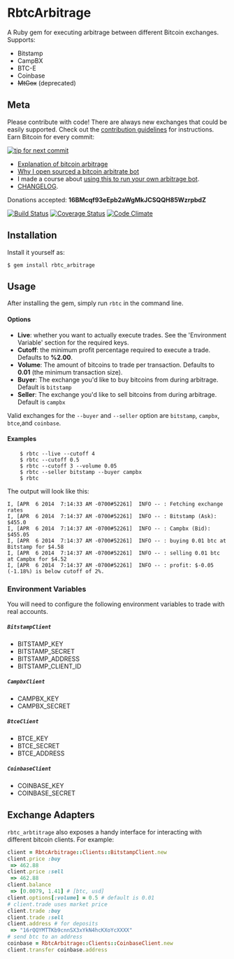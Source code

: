 # RbtcArbitrage

A Ruby gem for executing arbitrage between different Bitcoin exchanges. Supports:

- Bitstamp
- CampBX
- BTC-E
- Coinbase
- ~~MtGox~~ (deprecated)

## Meta

Please contribute with code! There are always new exchanges that could be easily supported.
Check out the [contribution guidelines](https://github.com/hstove/rbtc_arbitrage/blob/master/CONTRIBUTING.md)
for instructions. Earn Bitcoin for every commit:

[![tip for next commit](http://tip4commit.com/projects/698.svg)](http://tip4commit.com/projects/698)

- [Explanation of bitcoin arbitrage](http://hankstoever.com/posts/13-Everything-you-need-to-know-about-Bitcoin-arbitrage)
- [Why I open sourced a bitcoin arbitrate bot](http://hankstoever.com/posts/2-Why-I-open-sourced-a-bitcoin-arbitrage-bot)
- I made a course about [using this to run your own arbitrage bot](https://www.uludum.org/funds/2).
- [CHANGELOG](https://github.com/hstove/rbtc_arbitrage/releases).

Donations accepted: **16BMcqf93eEpb2aWgMkJCSQQH85WzrpbdZ**

[![Build Status](https://travis-ci.org/hstove/rbtc_arbitrage.png?branch=master)](https://travis-ci.org/hstove/rbtc_arbitrage)
[![Coverage Status](https://coveralls.io/repos/hstove/rbtc_arbitrage/badge.png)](https://coveralls.io/r/hstove/rbtc_arbitrage)
[![Code Climate](https://codeclimate.com/github/hstove/rbtc_arbitrage.png)](https://codeclimate.com/github/hstove/rbtc_arbitrage)

## Installation

Install it yourself as:

    $ gem install rbtc_arbitrage

## Usage

After installing the gem, simply run `rbtc` in the command line.

#### Options

- **Live**: whether you want to actually execute trades. See the 'Environment
Variable' section for the required keys.
- **Cutoff**: the minimum profit percentage required to execute a trade. Defaults to **%2.00**.
- **Volume**: The amount of bitcoins to trade per transaction. Defaults to **0.01** (the minimum transaction size).
- **Buyer**: The exchange you'd like to buy bitcoins from during arbitrage. Default is `bitstamp`
- **Seller**: The exchange you'd like to sell bitcoins from during arbitrage. Default is `campbx`

Valid exchanges for the `--buyer` and `--seller` option are `bitstamp`, `campbx`,
`btce`,and `coinbase`.

#### Examples

~~~
	$ rbtc --live --cutoff 4
	$ rbtc --cutoff 0.5
	$ rbtc --cutoff 3 --volume 0.05
	$ rbtc --seller bitstamp --buyer campbx
	$ rbtc
~~~

The output will look like this:

~~~
I, [APR  6 2014  7:14:33 AM -0700#52261]  INFO -- : Fetching exchange rates
I, [APR  6 2014  7:14:37 AM -0700#52261]  INFO -- : Bitstamp (Ask): $455.0
I, [APR  6 2014  7:14:37 AM -0700#52261]  INFO -- : Campbx (Bid): $455.05
I, [APR  6 2014  7:14:37 AM -0700#52261]  INFO -- : buying 0.01 btc at Bitstamp for $4.58
I, [APR  6 2014  7:14:37 AM -0700#52261]  INFO -- : selling 0.01 btc at Campbx for $4.52
I, [APR  6 2014  7:14:37 AM -0700#52261]  INFO -- : profit: $-0.05 (-1.18%) is below cutoff of 2%.
~~~

### Environment Variables

You will need to configure the following environment variables
to trade with real accounts.

##### `BitstampClient`

*   BITSTAMP_KEY
*   BITSTAMP_SECRET
*   BITSTAMP_ADDRESS
*   BITSTAMP_CLIENT_ID

##### `CampbxClient`

- CAMPBX_KEY
- CAMPBX_SECRET

##### `BtceClient`

*   BTCE_KEY
*   BTCE_SECRET
*   BTCE_ADDRESS

##### `CoinbaseClient`

*   COINBASE_KEY
*   COINBASE_SECRET

## Exchange Adapters

`rbtc_arbtitrage` also exposes a handy interface for interacting with different
bitcoin clients. For example:

~~~ruby
client = RbtcArbitrage::Clients::BitstampClient.new
client.price :buy
 => 462.88
client.price :sell
 => 462.88
client.balance
 => [0.0079, 1.41] # [btc, usd]
client.options[:volume] = 0.5 # default is 0.01
# client.trade uses market price
client.trade :buy
client.trade :sell
client.address # for deposits
 => "16rQQYMTTKb9cnnSX3xYkN4hcKXoYcXXXX"
# send btc to an address
coinbase = RbtcArbitrage::Clients::CoinbaseClient.new
client.transfer coinbase.address
~~~
